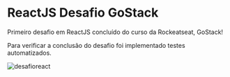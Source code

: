 # ReactJS Desafio GoStack
Primeiro desafio em ReactJS concluído do curso da Rockeatseat, GoStack!

Para verificar a conclusão do desafio foi implementado testes automatizados.

![desafioreact](https://user-images.githubusercontent.com/38704936/80097705-197a4280-8542-11ea-8496-783454a36b75.PNG)
